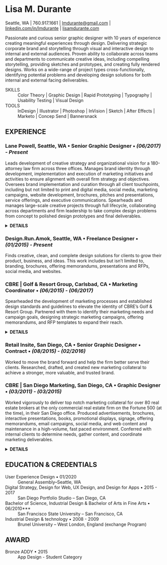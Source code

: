 # Lisa M. Durante


Seattle, WA | 760.917.1661 | [lmdurante@gmail.com](mailto:lmdurante@gmail.com) | [linkedin.com/in/lmdurante](https://www.linkedin.com/in/lmdurante) | [lisamdurante.com](https://www.lisamdurante.com)

Passionate and curious senior graphic designer with 10 years of experience creating meaningful experiences through design. Delivering strategic corporate brand and storytelling through visual and interactive design to internal and external audiences. Proven ability to collaborate across teams and departments to communicate creative ideas, including compelling storytelling, providing sketches and prototypes, and creating fully rendered designs. Works on a wide-range of project types cross-functionally, identifying potential problems and developing design solutions for both internal and external facing deliverables.

<dl>
   <dt>SKILLS</dt>
   <dd>Color Theory | Graphic Design | Rapid Prototyping | Typography | Usability Testing | Visual Design</dd>
  
   <dt>TOOLS</dt>
   <dd>InDesign | Illustrator | Photoshop | InVision | Sketch | After Effects | Marketo | Concep Send | Bannersnack</dd>
 </dl>


## EXPERIENCE

### Lane Powell, Seattle, WA • Senior Graphic Designer • *(06/2017) - Present*
Leads development of creative strategy and organizational vision for a 180-attorney law firm across three offices. Manages brand identity through development, implementation and execution of marketing initiatives and activities to ensure alignment with overall firm strategy and objectives. Oversees brand implementation and curation through all client touchpoints, including but not limited to print and digital media, social media, marketing campaigns, website development, brochures, pitches and presentations, service offerings, and executive communications. Spearheads and manages large-scale creative projects through full lifecycle, collaborating across departments and firm leadership to take complex design problems from concept to polished design prototypes and final deliverables.
<details>
<summary><strong>DETAILS</strong></summary>
  <ul>
    <li>Worked on sourcing and managed production and implementation of Marketo, a marketing automation tool</li>
      <ul>
        <li>Worked exclusively to develop emails, landing pages, forms, and flows for both internal and external events and email communications.</li>
        <li>Partnered in development and presentation of  training the department on the tool</li>
      </ul>
   <li>Continue to work and oversee website improvements; conducting research, creating prototypes, leading testing, managing deadlines, and pushing vendor delivery to control costs.</li>
      <ul>
        <li>Create and present prototypes and specs for extensive design and function changes across the platform and lead user testing on those changes.</li>
        <li>Developed major alterations to Word and PDF outputs and worked extensively with the vendor on implementation and performed rigorous testing to ensure functionality.</li>
      </ul>
    <li>Led the creative development of the firm's annual Labor & Employment Seminar through the adaptation of live in-person event to 9-week webinar series</li>
      <ul>
        <li>Created all marketing collateral, utilized across seven different platforms.</li>
        <li>Drove content curation, collaboration, and deadlines across multiple departments. </li>
        <li>Adapted previous process to accommodate the need to go digital and worked in new technologies to build out new landing pages to increase accessibility and reach of product.</li>
        </ul>
    <li>Through creative storytelling and design, developed interactive and comprehensive visual journey of firmwide OKR initiative to build understanding and awareness of the process.</li>
    <li>Named <strong>Subject Matter Expert (SME) on all visual design and external client marketing collateral</strong>, positioning the firm to output polished and consistent deliverables across all channels. Including but not limited to:</li>
    <ul>
      <li>PowerPoint trainings and internal intranet PowerPoint resource center</li>
      <li>Templatized RFPS and pitches</li>
      <li>Marketo emails, landing pages, and forms</li>
      <li>Website team practice pages and attorney profile pages Word and PDF outputs</li>
    </ul>
    <li><strong>Promoted to Senior Graphic Designer December 2019</strong> after serving as Graphic Designer for two years.</li>
 </ul>
</details>





### Design.Run.Amok, Seattle, WA • Freelance Designer • *(01/2015) - Present*
Finds creative, clean, and complete design solutions for clients to grow their product, business, and ideas. This work includes but isn’t limited to, branding, brochures, offering memorandums, presentations and RFPs, social media, and websites. 

### CBRE | Golf & Resort Group, Carlsbad, CA • Marketing Coordinator • *(06/2015) - (06/2017)*
Spearheaded the development of marketing processes and established design standards and guidelines to elevate the identity of CBRE’s Golf & Resort Group. Partnered with them to identify their marketing needs and campaign goals, designing strategic marketing campaigns, offering memorandums, and RFP templates to expand their reach.
<details>
<summary><strong>DETAILS</strong></summary>
  <ul>
    <li>Coordinated and built team pages on new corporate website platform, engaging with upper-level marketing individuals to ensure the team, our properties, and our business were being presented in the best way.</li>
     <li>Improved marketing production process through development and implementation of unique and sustainable templates for RFPs and  social media, aiding in not only streamlining the process but also strengthening the brand through consistency and high-level deliverables.</li>
     <li>Produced branding plan and guidelines with unique specialty identity within and in adherence to existing corporate branding that included team brochure, specialty brochures, logos, evergreen graphics and infographics, RFP PowerPoint template, and social media templates.</li>
  </ul>
</details>





### Retail Insite, San Diego, CA • Senior Graphic Designer • Contract • *(08/2015) - (02/2016)*
Worked to move the brand forward and help the firm better serve their clients. Researched, drafted, and created new marketing collateral to achieve a stronger, more valuable, and trusted brand.

### CBRE | San Diego Marketing, San Diego, CA • Graphic Designer • *(03/2011) - (03/2015)*
Worked vigorously to deliver top notch marketing collateral for over 80 real estate brokers at the only commercial real estate firm on the Fortune 500 (at the time), in their San Diego office. Produced advertisements, brochures, interactive presentations, books, promotional displays, signage, offering memorandums, email campaigns, social media, and web content and maintenance in a high-volume, fast paced environment. Conferred with internal clients to determine needs, gather content, and coordinate marketing deliverables.
<details>
<summary><strong>DETAILS</strong></summary>
  <ul>
    <li>Received **Team Player of the Year in 2012 and 2015**, which is awarded to the staff member who exceeds expectations in the performance of daily responsibilities, while demonstrating the valued qualities of customer service, teamwork, and dependability.</li>
     <li>Taught myself how to create Interactive SWF presentations and pitches and was the only person on the team who could.</li>
     <li>Conducted trainings on the Adobe Creative Suite and created training sheets for staff on InDesign, printing production, email blasts, and interactive files</li>
  </ul>
</details>





## EDUCATION & CREDENTIALS
<dl>
  <dt>User Experience Design • 01/2020</dt>
  <dd>General Assembly–Seattle, WA</dt>

  <dt>Digital Strategy, Design for Web, UX Design, and Design for Apps • 2015 - 2017</dt>
  <dd>San Diego Portfolio Studio – San Diego, CA</dd>

  <dt>Bachelor of Science, Industrial Design & Bachelor of Arts in Fine Arts • 06/2010***</dt>
  <dd>San Francisco State University – San Francisco, CA</dd>

  <dt>Industrial Design & technology • 2008 - 2009</dt>
  <dd>Brunel University – West London, England (exchange Program)</dd>
</dl>

## AWARD
<dl>
  <dt>Bronze ADDY • 2015</dt>
  <dd>App Design - Student Category</dd>
</dl>
